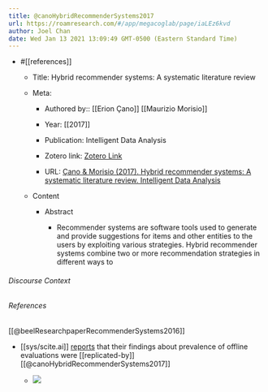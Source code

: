 ```yaml
---
title: @canoHybridRecommenderSystems2017
url: https://roamresearch.com/#/app/megacoglab/page/iaLEz6kvd
author: Joel Chan
date: Wed Jan 13 2021 13:09:49 GMT-0500 (Eastern Standard Time)
---
```


- #[[references]]

    - Title: Hybrid recommender systems: A systematic literature review

    - Meta:

        - Authored by:: [[Erion Çano]] [[Maurizio Morisio]]

        - Year: [[2017]]

        - Publication: Intelligent Data Analysis

        - Zotero link: [Zotero Link](zotero://select/items/1_EA98324T)

        - URL: [Çano & Morisio (2017). Hybrid recommender systems: A systematic literature review. Intelligent Data Analysis](https://content.iospress.com/articles/intelligent-data-analysis/ida163209)

    - Content

        - Abstract

            - Recommender systems are software tools used to generate and provide suggestions for items and other entities to the users by exploiting various strategies. Hybrid recommender systems combine two or more recommendation strategies in different ways to

###### Discourse Context



###### References

[[@beelResearchpaperRecommenderSystems2016]]

- [[sys/scite.ai]] [reports](https://scite.ai/reports/research-paper-recommender-systems-a-literature-w9mrGL?contradicting=false&mentioning=false&page=1) that their findings about prevalence of offline evaluations were [[replicated-by]] [[@canoHybridRecommenderSystems2017]]

    - ![](https://firebasestorage.googleapis.com/v0/b/firescript-577a2.appspot.com/o/imgs%2Fapp%2Fmegacoglab%2FRMLaGH6kOB.png?alt=media&token=77a6a890-1726-4e33-be5b-fd9aa5388a5d)
